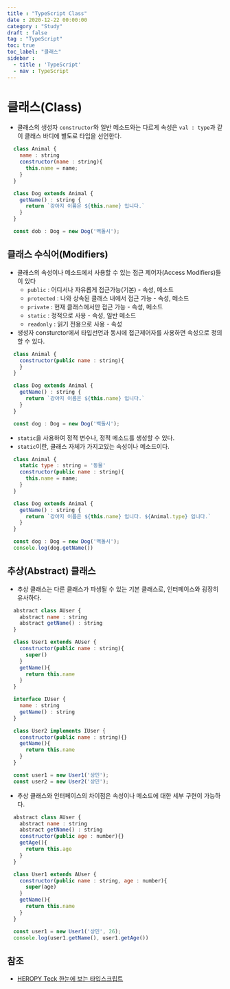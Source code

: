 ```yaml
---
title : "TypeScript Class"
date : 2020-12-22 00:00:00
category : "Study"
draft : false
tag : "TypeScript"
toc: true
toc_label: "클래스"
sidebar : 
  - title : 'TypeScript'
  - nav : TypeScript
--- 
```

# 클래스(Class)
* 클래스의 생성자 `constructor`와 일반 메소드와는 다르게 속성은 `val : type`과 같이 클래스 바디에 별도로 타입을 선언한다.
```javascript
  class Animal {
    name : string
    constructor(name : string){
      this.name = name;
    }
  }

  class Dog extends Animal {
    getName() : string {
      return `강아지 이름은 ${this.name} 입니다.`
    }
  }

  const dob : Dog = new Dog('백돌시');
```

## 클래스 수식어(Modifiers)
* 클래스의 속성이나 메소드에서 사용할 수 있는 접근 제어자(Access Modifiers)들이 있다
  * `public` : 어디서나 자유롭게 접근가능(기본) - 속성, 메소드
  * `protected` : 나와 상속된 클래스 내에서 접근 가능 - 속성, 메소드
  * `private` : 현재 클래스에서만 접근 가능 - 속성, 메소드
  * `static` : 정적으로 사용 - 속성, 일반 메소드
  * `readonly` : 읽기 전용으로 사용 - 속성
* 생성자 consturctor에서 타입선언과 동시에 접근제어자를 사용하면 속성으로 정의할 수 있다.
```javascript
  class Animal {
    constructor(public name : string){
    }
  }

  class Dog extends Animal {
    getName() : string {
      return `강아지 이름은 ${this.name} 입니다.`
    }
  }

  const dog : Dog = new Dog('백돌시');
```

* `static`을 사용하여 정적 변수나, 정적 메소드를 생성할 수 있다.
* `static`이란, 클래스 자체가 가지고있는 속성이나 메소드이다.
```javascript
  class Animal {
    static type : string = '동물'
    constructor(public name : string){
      this.name = name;
    }
  }

  class Dog extends Animal {
    getName() : string {
      return `강아지 이름은 ${this.name} 입니다. ${Animal.type} 입니다.`
    }
  }

  const dog : Dog = new Dog('백돌시');
  console.log(dog.getName())
```

## 추상(Abstract) 클래스
* 추상 클래스는 다른 클래스가 파생될 수 있는 기본 클래스로, 인터페이스와 굉장히 유사하다.
```javascript
  abstract class AUser {
    abstract name : string
    abstract getName() : string
  }

  class User1 extends AUser {
    constructor(public name : string){
      super()
    }
    getName(){
      return this.name
    }
  }

  interface IUser {
    name : string
    getName() : string
  }

  class User2 implements IUser {
    constructor(public name : string){}
    getName(){
      return this.name
    }
  }

  const user1 = new User1('상민');
  const user2 = new User2('상민');
```

* 추상 클래스와 인터페이스의 차이점은 속성이나 메소드에 대한 세부 구현이 가능하다.
```javascript
  abstract class AUser {
    abstract name : string
    abstract getName() : string
    constructor(public age : number){}
    getAge(){
      return this.age
    }
  }

  class User1 extends AUser {
    constructor(public name : string, age : number){
      super(age)
    }
    getName(){
      return this.name
    }
  }

  const user1 = new User1('상민', 26);
  console.log(user1.getName(), user1.getAge())
```

## 참조
* [HEROPY Teck 한눈에 보는 타입스크립트](https://heropy.blog/2020/01/27/typescript/)
